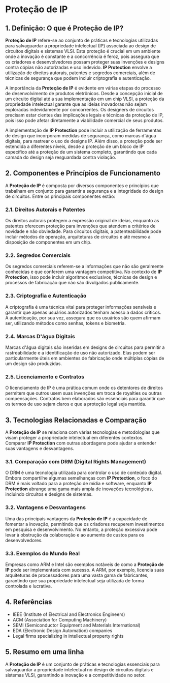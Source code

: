 # Proteção de IP

## 1. Definição: O que é **Proteção de IP**?
**Proteção de IP** refere-se ao conjunto de práticas e tecnologias utilizadas para salvaguardar a propriedade intelectual (IP) associada ao design de circuitos digitais e sistemas VLSI. Esta proteção é crucial em um ambiente onde a inovação é constante e a concorrência é feroz, pois assegura que os criadores e desenvolvedores possam proteger suas invenções e designs contra cópias não autorizadas e uso indevido. **IP Protection** envolve a utilização de direitos autorais, patentes e segredos comerciais, além de técnicas de segurança que podem incluir criptografia e autenticação.

A importância da **Proteção de IP** é evidente em várias etapas do processo de desenvolvimento de produtos eletrônicos. Desde a concepção inicial de um circuito digital até a sua implementação em um chip VLSI, a proteção da propriedade intelectual garante que as ideias inovadoras não sejam exploradas indevidamente por concorrentes. Os designers de circuitos precisam estar cientes das implicações legais e técnicas da proteção de IP, pois isso pode afetar diretamente a viabilidade comercial de seus produtos.

A implementação de **IP Protection** pode incluir a utilização de ferramentas de design que incorporam medidas de segurança, como marcas d'água digitais, para rastrear o uso de designs IP. Além disso, a proteção pode ser estendida a diferentes níveis, desde a proteção de um bloco de IP específico até a proteção de um sistema completo, garantindo que cada camada do design seja resguardada contra violação.

## 2. Componentes e Princípios de Funcionamento
A **Proteção de IP** é composta por diversos componentes e princípios que trabalham em conjunto para garantir a segurança e a integridade do design de circuitos. Entre os principais componentes estão:

### 2.1. Direitos Autorais e Patentes
Os direitos autorais protegem a expressão original de ideias, enquanto as patentes oferecem proteção para invenções que atendem a critérios de novidade e não obviedade. Para circuitos digitais, a patenteabilidade pode incluir métodos de operação, arquiteturas de circuitos e até mesmo a disposição de componentes em um chip.

### 2.2. Segredos Comerciais
Os segredos comerciais referem-se a informações que não são geralmente conhecidas e que conferem uma vantagem competitiva. No contexto de **IP Protection**, isso pode incluir algoritmos exclusivos, técnicas de design e processos de fabricação que não são divulgados publicamente.

### 2.3. Criptografia e Autenticação
A criptografia é uma técnica vital para proteger informações sensíveis e garantir que apenas usuários autorizados tenham acesso a dados críticos. A autenticação, por sua vez, assegura que os usuários são quem afirmam ser, utilizando métodos como senhas, tokens e biometria.

### 2.4. Marcas D'água Digitais
Marcas d'água digitais são inseridas em designs de circuitos para permitir a rastreabilidade e a identificação de uso não autorizado. Elas podem ser particularmente úteis em ambientes de fabricação onde múltiplas cópias de um design são produzidas.

### 2.5. Licenciamento e Contratos
O licenciamento de IP é uma prática comum onde os detentores de direitos permitem que outros usem suas invenções em troca de royalties ou outras compensações. Contratos bem elaborados são essenciais para garantir que os termos de uso sejam claros e que a proteção legal seja mantida.

## 3. Tecnologias Relacionadas e Comparação
A **Proteção de IP** se relaciona com várias tecnologias e metodologias que visam proteger a propriedade intelectual em diferentes contextos. Comparar **IP Protection** com outras abordagens pode ajudar a entender suas vantagens e desvantagens.

### 3.1. Comparação com DRM (Digital Rights Management)
O DRM é uma tecnologia utilizada para controlar o uso de conteúdo digital. Embora compartilhe algumas semelhanças com **IP Protection**, o foco do DRM é mais voltado para a proteção de mídia e software, enquanto **IP Protection** abrange uma gama mais ampla de inovações tecnológicas, incluindo circuitos e designs de sistemas.

### 3.2. Vantagens e Desvantagens
Uma das principais vantagens da **Proteção de IP** é a capacidade de fomentar a inovação, permitindo que os criadores recuperem investimentos em pesquisa e desenvolvimento. No entanto, a proteção excessiva pode levar à obstrução da colaboração e ao aumento de custos para os desenvolvedores.

### 3.3. Exemplos do Mundo Real
Empresas como ARM e Intel são exemplos notáveis de como a **Proteção de IP** pode ser implementada com sucesso. A ARM, por exemplo, licencia suas arquiteturas de processadores para uma vasta gama de fabricantes, garantindo que sua propriedade intelectual seja utilizada de forma controlada e lucrativa.

## 4. Referências
- IEEE (Institute of Electrical and Electronics Engineers)
- ACM (Association for Computing Machinery)
- SEMI (Semiconductor Equipment and Materials International)
- EDA (Electronic Design Automation) companies
- Legal firms specializing in intellectual property rights

## 5. Resumo em uma linha
A **Proteção de IP** é um conjunto de práticas e tecnologias essenciais para salvaguardar a propriedade intelectual no design de circuitos digitais e sistemas VLSI, garantindo a inovação e a competitividade no setor.